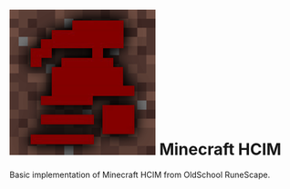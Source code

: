 # ![alt text](https://github.com/Gavin-TC/hcim-datapack/blob/da7e8a6e6035b31d6302b77e6f28ce929de08e7a/pack.png) Minecraft HCIM
Basic implementation of Minecraft HCIM from OldSchool RuneScape.
